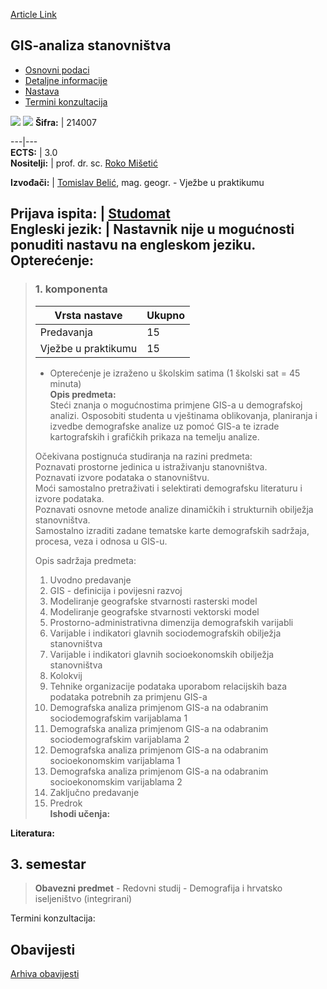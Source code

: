 [Article Link](https://www.fhs.hr/predmet/gissta)

## GIS-analiza stanovništva
  * [Osnovni podaci](https://www.fhs.hr/predmet/gissta#v1id-523743_101135_1_0 "Osnovni podaci")
  * [Detaljne informacije](https://www.fhs.hr/predmet/gissta#v1id-523743_101135_1_1 "Detaljne informacije")
  * [Nastava](https://www.fhs.hr/predmet/gissta#v1id-523743_101135_1_2 "Nastava")
  * [Termini konzultacija](https://www.fhs.hr/predmet/gissta#v1id-523743_101135_1_3 "Termini konzultacija")


[![](https://www.fhs.hr/img/flags/gif/hr.gif)](https://www.fhs.hr/predmet/gissta) [![](https://www.fhs.hr/img/flags/gif/gb.gif)](https://www.fhs.hr/en/course/gisgaop)
**Šifra:** |  214007  
  
---|---  
**ECTS:** |  3.0   
**Nositelji:** |  prof. dr. sc. [Roko Mišetić](https://www.fhs.hr/djelatnik/roko.misetic)   
  
**Izvođači:** |  [Tomislav Belić](https://www.fhs.hr/djelatnik/tomislav.belic), mag. geogr. - Vježbe u praktikumu  
  
**Prijava ispita:** |  [Studomat](http://www.isvu.hr/studomat)  
**Engleski jezik:** |  Nastavnik nije u mogućnosti ponuditi nastavu na engleskom jeziku.   
**Opterećenje:**  
---  
> ### 1. komponenta
> | Vrsta nastave | Ukupno  
> ---|---  
> Predavanja | 15  
> Vježbe u praktikumu | 15  
> * Opterećenje je izraženo u školskim satima (1 školski sat = 45 minuta)   
**Opis predmeta:**  
> Steći znanja o mogućnostima primjene GIS-a u demografskoj analizi. Osposobiti studenta u vještinama oblikovanja, planiranja i izvedbe demografske analize uz pomoć GIS-a te izrade kartografskih i grafičkih prikaza na temelju analize.  
>    
>  Očekivana postignuća studiranja na razini predmeta:  
>  Poznavati prostorne jedinica u istraživanju stanovništva.  
>  Poznavati izvore podataka o stanovništvu.  
>  Moći samostalno pretraživati i selektirati demografsku literaturu i izvore podataka.  
>  Poznavati osnovne metode analize dinamičkih i strukturnih obilježja stanovništva.  
>  Samostalno izraditi zadane tematske karte demografskih sadržaja, procesa, veza i odnosa u GIS-u.  
>    
>  Opis sadržaja predmeta:  
>  1. Uvodno predavanje  
>  2. GIS - definicija i povijesni razvoj  
>  3. Modeliranje geografske stvarnosti rasterski model  
>  4. Modeliranje geografske stvarnosti vektorski model  
>  5. Prostorno-administrativna dimenzija demografskih varijabli  
>  6. Varijable i indikatori glavnih sociodemografskih obilježja stanovništva  
>  7. Varijable i indikatori glavnih socioekonomskih obilježja stanovništva  
>  8. Kolokvij  
>  9. Tehnike organizacije podataka uporabom relacijskih baza podataka potrebnih za primjenu GIS-a  
>  10. Demografska analiza primjenom GIS-a na odabranim sociodemografskim varijablama 1  
>  11. Demografska analiza primjenom GIS-a na odabranim sociodemografskim varijablama 2  
>  12. Demografska analiza primjenom GIS-a na odabranim socioekonomskim varijablama 1  
>  13. Demografska analiza primjenom GIS-a na odabranim socioekonomskim varijablama 2  
>  14. Zaključno predavanje  
>  15. Predrok  
**Ishodi učenja:**  

  
**Literatura:**  

  
**3. semestar**  
---  
> **Obavezni predmet** - Redovni studij - Demografija i hrvatsko iseljeništvo (integrirani)  
>   
Termini konzultacija: 


## Obavijesti
[Arhiva obavijesti](https://www.fhs.hr/predmet/gissta?@=21cgb#news_120096 "Arhiva obavijesti")
